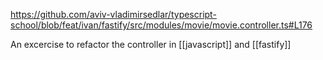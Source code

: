https://github.com/aviv-vladimirsedlar/typescript-school/blob/feat/ivan/fastify/src/modules/movie/movie.controller.ts#L176

An excercise to refactor the controller in [[javascript]] and [[fastify]]
